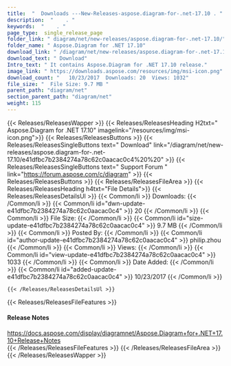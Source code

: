 ```yaml
---
title:  "  Downloads ---New-Releases-aspose.diagram-for-.net-17.10 . " 
description:  "    . " 
keywords:  "    . " 
page_type:  single_release_page
folder_link: " diagram/net/new-releases/aspose.diagram-for-.net-17.10/"
folder_name: " Aspose.Diagram for .NET 17.10"
download_link: " /diagram/net/new-releases/aspose.diagram-for-.net-17.10/e41dfbc7b2384274a78c62c0aacac0c4"
download_text: " Download"
Intro_text: " It contains Aspose.Diagram for .NET 17.10 release."
image_link: " https://downloads.aspose.com/resources/img/msi-icon.png"
download_count: "   10/23/2017  Downloads: 20  Views: 1032"
file_size: "  File Size: 9.7 MB "
parent_path: "diagram/net"
section_parent_path: "diagram/net"
weight: 115 
---
```


{{< Releases/ReleasesWapper >}}
  {{< Releases/ReleasesHeading H2txt=" Aspose.Diagram for .NET 17.10" imagelink="/resources/img/msi-icon.png">}}
  {{< Releases/ReleasesButtons >}}
    {{< Releases/ReleasesSingleButtons text=" Download" link="/diagram/net/new-releases/aspose.diagram-for-.net-17.10/e41dfbc7b2384274a78c62c0aacac0c4%20%20" >}}
    {{< Releases/ReleasesSingleButtons text=" Support Forum " link="https://forum.aspose.com/c/diagram" >}}
  {{< Releases/ReleasesButtons >}}
  {{< Releases/ReleasesFileArea >}}
    {{< Releases/ReleasesHeading h4txt="File Details">}}
    {{< Releases/ReleasesDetailsUl >}}
            {{< Common/li  >}} Downloads: {{< /Common/li >}} 
      {{< Common/li id="dwn-update-e41dfbc7b2384274a78c62c0aacac0c4" >}} 20 {{< /Common/li >}} 
      {{< Common/li  >}} File Size: {{< /Common/li >}} 
      {{< Common/li id="size-update-e41dfbc7b2384274a78c62c0aacac0c4" >}} 9.7 MB {{< /Common/li >}} 
      {{< Common/li  >}} Posted By: {{< /Common/li >}} 
      {{< Common/li id="author-update-e41dfbc7b2384274a78c62c0aacac0c4" >}} philip.zhou {{< /Common/li >}} 
      {{< Common/li  >}} Views: {{< /Common/li >}} 
      {{< Common/li id="view-update-e41dfbc7b2384274a78c62c0aacac0c4" >}} 1033 {{< /Common/li >}} 
      {{< Common/li  >}} Date Added: {{< /Common/li >}} 
      {{< Common/li id="added-update-e41dfbc7b2384274a78c62c0aacac0c4" >}} 10/23/2017 {{< /Common/li >}} 

    {{< /Releases/ReleasesDetailsUl >}}

  {{< Releases/ReleasesFileFeatures >}}
      <h4>Release Notes</h4><div><a href="https://docs.aspose.com/display/diagramnet/Aspose.Diagram+for+.NET+17.10+Release+Notes">https://docs.aspose.com/display/diagramnet/Aspose.Diagram+for+.NET+17.10+Release+Notes</a></div>
  {{< /Releases/ReleasesFileFeatures >}}
 {{< /Releases/ReleasesFileArea >}}
{{< /Releases/ReleasesWapper >}}


